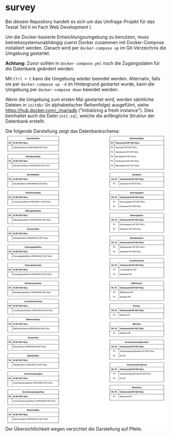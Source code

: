 # survey
Bei diesem Repository handelt es sich um das Umfrage-Projekt für das Testat Teil II im Fach Web Development I.

Um die Docker-basierte Entwicklungsumgebung zu benutzen, muss betriebssystemunabhängig zuerst Docker zusammen mit Docker-Compose installiert werden.
Danach wird per ```docker-compose up``` im Git-Verzeichnis die Umgebung gestartet.

**Achtung:** Zuvor sollten in ```docker-compose.yml``` noch die Zugangsdaten für die Datenbank geändert werden.

Mit ```Ctrl + C``` kann die Umgebung wieder beendet werden.
Alternativ, falls sie per ```docker-compose up -d``` im Hintergrund gestartet wurde, kann die Umgebung per ```docker-compose down``` beendet werden.

Wenn die Umgebung zum ersten Mal gestartet wird, werden sämtliche Dateien in ```initdb/``` (in alphabetischer Reihenfolge) ausgeführt, siehe https://hub.docker.com/_/mariadb ("Initializing a fresh instance"). Dies beinhaltet auch die Datei ```init.sql```, welche die anfängliche Struktur der Datenbank erstellt.

Die folgende Darstellung zeigt das Datenbankschema: \
![survey](./survey.svg) \
Der Übersichtlichkeit wegen verzichtet die Darstellung auf Pfeile.